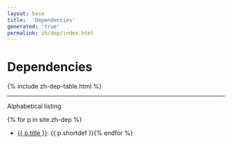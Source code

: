 ```yaml
---
layout: base
title:  'Dependencies'
generated: 'true'
permalink: zh/dep/index.html
---
```


# Dependencies

{% include zh-dep-table.html %}

----------

Alphabetical listing

{% for p in site.zh-dep %}
* [{{ p.title }}](): {{ p.shortdef }}{% endfor %}
